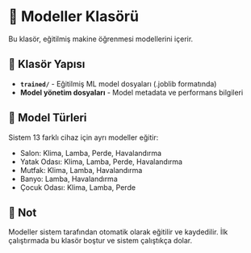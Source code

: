 # 🤖 Modeller Klasörü

Bu klasör, eğitilmiş makine öğrenmesi modellerini içerir.

## 📁 Klasör Yapısı

- **`trained/`** - Eğitilmiş ML model dosyaları (.joblib formatında)
- **Model yönetim dosyaları** - Model metadata ve performans bilgileri

## 🎯 Model Türleri

Sistem 13 farklı cihaz için ayrı modeller eğitir:
- Salon: Klima, Lamba, Perde, Havalandırma
- Yatak Odası: Klima, Lamba, Perde, Havalandırma  
- Mutfak: Klima, Lamba, Havalandırma
- Banyo: Lamba, Havalandırma
- Çocuk Odası: Klima, Lamba, Perde

## 📝 Not

Modeller sistem tarafından otomatik olarak eğitilir ve kaydedilir. İlk çalıştırmada bu klasör boştur ve sistem çalıştıkça dolar.
